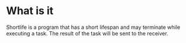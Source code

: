 # What is it

Shortlife is a program that has a short lifespan and may terminate while executing a task. 
The result of the task will be sent to the receiver.
